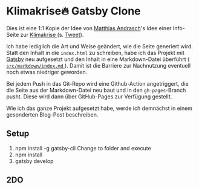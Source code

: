 # Klimakrise🔥 Gatsby Clone

Dies ist eine 1:1 Kopie der Idee von [Matthias Andrasch](https://twitter.com/m_andrasch)'s Idee einer Info-Seite zur [ Klimakrise ](https://github.com/programmieraffe/klimakriseschnelldurchlauf) (s. [Tweet](https://twitter.com/m_andrasch/status/1272903989894447104?s=20)).

Ich habe lediglich die Art und Weise geändert, wie die Seite generiert wird. Statt den Inhalt in die `index.html` zu schreiben, habe ich das Projekt mit [Gatsby](https://www.gatsbyjs.org/) neu aufgesetzt und den Inhalt in eine Markdown-Datei überführt ([ `src/markdown/index.md` ](https://github.com/sroertgen/klimakrise/blob/master/src/markdown/index.md)). Damit ist die Barriere zur Nachnutzung eventuell noch etwas niedriger geworden.

Bei jedem Push in das Git-Repo wird eine Github-Action angetriggert, die die Seite aus der Markdown-Datei neu baut und in den `gh-pages`-Branch pusht. Diese wird dann über GitHub-Pages zur Verfügung gestellt.

Wie ich das ganze Projekt aufgesetzt habe, werde ich demnächst in einem gesonderten Blog-Post beschreiben.


## Setup

1. npm install -g gatsby-cli
Change to folder and execute
2. npm install
2. gatsby develop

## 2DO
